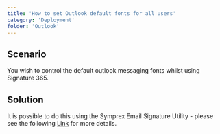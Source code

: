 ```yaml
---
title: 'How to set Outlook default fonts for all users'
category: 'Deployment'
folder: 'Outlook'
---
```


## Scenario

You wish to control the default outlook messaging fonts whilst using Signature 365.

## Solution

It is possible to do this using the Symprex Email Signature Utility - please see the following [Link](https://support.signature365.com/support/solutions/articles/1000319085-managing-personal-signatures-fonts-and-stationary-for-outlook-desktop) for more details.